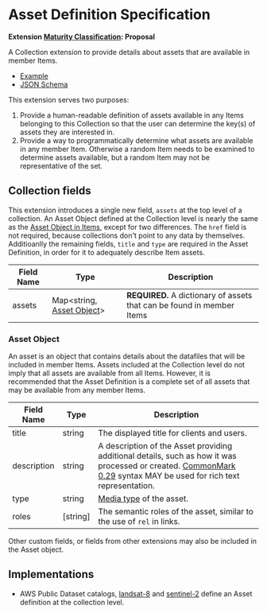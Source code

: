 # Asset Definition Specification

**Extension [Maturity Classification](../README.md#extension-maturity): Proposal**

A Collection extension to provide details about assets that are available in member Items.

- [Example](examples/example-landsat8.json)
- [JSON Schema](json-schema/schema.json)

 This extension serves two purposes:

 1. Provide a human-readable definition of assets available in any Items belonging to this Collection so that the user can determine the key(s) of assets they are interested in.
 2. Provide a way to programmatically determine what assets are available in any member Item. Otherwise a random Item needs to be examined to determine assets available, but a random Item may not be representative of the set.

## Collection fields

This extension introduces a single new field, `assets` at the top level of a collection.
An Asset Object defined at the Collection level is nearly the same as the [Asset Object in Items](../../item-spec/item-spec.md#asset-object), except for two differences.
The `href` field is not required, because collections don't point to any data by themselves.
Additioanlly the remaining fields, `title` and `type` are required in the Asset Definition, in order for it to adequately describe Item assets.

| Field Name | Type                                       | Description |
| ---------- | ------------------------------------------ | ----------- |
| assets     | Map<string, [Asset Object](#asset-object)> | **REQUIRED.** A dictionary of assets that can be found in member Items |

### Asset Object

An asset is an object that contains details about the datafiles that will be included in member Items. Assets included at the Collection level do not imply that all assets are available from all Items. However, it is recommended that the Asset Definition is a complete set of all assets that may be available from any member Items.

| Field Name  | Type   | Description |
| ----------- | ------ | ----------- |
| title       | string | The displayed title for clients and users. |
| description | string | A description of the Asset providing additional details, such as how it was processed or created. [CommonMark 0.29](http://commonmark.org/) syntax MAY be used for rich text representation. |
| type        | string | [Media type](../../item-spec/item-spec.md#media-types) of the asset. |
| roles       | [string] | The semantic roles of the asset, similar to the use of `rel` in links. |

Other custom fields, or fields from other extensions may also be included in the Asset object.

## Implementations

- AWS Public Dataset catalogs, [landsat-8](http://landsat-stac.s3.amazonaws.com/landsat-8-l1/catalog.json) and [sentinel-2](http://sentinel-stac.s3.amazonaws.com/sentinel-2-l1c/catalog.json) define an Asset definition at the collection level.
